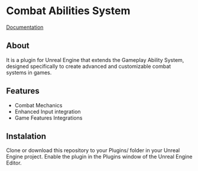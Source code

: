 # Combat Abilities System

[Documentation]([https://www.example.com](https://github.com/AnDreY-MA/CombatAbilitiesSystem/wiki/Combat-Ability-System-‐-Documentation))

## About
It is a plugin for Unreal Engine that extends the Gameplay Ability System, designed specifically to create advanced and customizable combat systems in games.

## Features

- Combat Mechanics
- Enhanced Input integration
- Game Features Integrations

## Instalation
Clone or download this repository to your Plugins/ folder in your Unreal Engine project.
Enable the plugin in the Plugins window of the Unreal Engine Editor.
